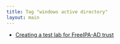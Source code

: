 ```yaml
---
title: Tag "windows active directory"
layout: main
---
```


* [Creating a test lab for FreeIPA-AD trust](/./projects/freeipa/en/basic-lab-ad-trust)
